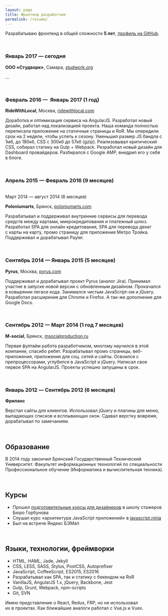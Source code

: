 ```yaml
---
layout: page
title: Фронтенд разработчик
permalink: /resume/
---
```


Разрабатываю фронтенд в&nbsp;общей сложности **5&nbsp;лет**, [профиль на&nbsp;GitHub](https://github.com/ymatuhin).

&nbsp;

### Январь 2017&nbsp;&mdash; сегодня

**ООО «Студворк»**, Самара, [studwork.org](https://studwork.org/)

...

&nbsp;

### Февраль 2016&nbsp;&mdash; &nbsp;Январь 2017 (1 год)

**RideWithLocal**, Москва, [ridewithlocal.com](https://ridewithlocal.com)

Доработка и оптимизация сервиса на AngularJS. Разработал новый дизайн, работал над локализацией проекта. Наша команда полностью переписала приложение на статичные страницы и RoR. Мы опередили срок на 2 недели, чтобы успеть к сезону. Уменьшил размер JS бандла с 1мб, до 180кб, CSS с 300кб до 57кб (gzip). Реализовывал критический CSS, собирал статику на Gulp + Webpack. Резработал новый дизайн для Dashboard провайдеров. Разбирался с Google AMP, внедрил его у себя в блоге.

&nbsp;

### Апрель 2015&nbsp;&mdash; Февраль 2016 (9 месяцев)

<br>Март 2014&nbsp;&mdash; август 2014 (6 месяцев)

**Poloniumarts**, Брянск, [poloniumarts.com](http://poloniumarts.com)

Разрабатывал и&nbsp;поддерживал внутренние сервисы для перевода средств между картами, микрокредитования и&nbsp;платежный шлюз. Разработал SPA для онлайн кредитования, SPA для перевода денег с&nbsp;карты на&nbsp;карту, промо страницу для приложения Метро Тройка. Поддерживал и&nbsp;дорабатывал Payler.

&nbsp;

### Сентябрь 2014&nbsp;&mdash; Январь 2015 (5 месяцев)

**Pyrus**, Москва, [pyrus.com](https://pyrus.com)

Поддерживал и дорабатывал проект Pyrus (аналог Jira). Принимал участие в запуске новой версии с обновленным дизайном. Прокачался в ковырянии легаси кода. Занимался чистым JavaScript-ом и jQuery. Разработал расширения для Chrome и Firefox. А так-же дополнение для Google Docs.

&nbsp;

### Сентябрь 2012&nbsp;&mdash; Март 2014 (1 год 7&nbsp;месяцев)

**M-social**, Брянск, [msocialproduction.ru](https://msocialproduction.ru/)

Первая фултайм работа разработчиком, многому научился в этой компании, спасибо ребят. Разрабатывал промо страницы, веб-приложения, приложения для соц. сетей и сайты. Освоился с препроцессорами, углубился в JavaScript и jQuery. Написал свое первое SPA на AngularJS. Проекты успешно запущены в срок.

&nbsp;

### Январь 2012&nbsp;&mdash; Cентябрь 2012 (6 месяцев)

**Фриланс**

Верстал сайты для клиентов. Использовал jQuery и плагины для меню, выпадающих списков и всплывающих окон. Сдавал верстку вовремя, дорабатывал по замечаниям.

&nbsp;

## Образование

В&nbsp;2014 году закончил Брянский Государственный Технический Университет. Факультет информационных технологий по&nbsp;специальности Профессиональное обучение (Информатика и&nbsp;вычислительная техника).

&nbsp;

## Курсы

* Прошел [подготовительные курсы для дизайнеров](/assets/img/sert.png) в школу стажеров Бюро Горбунова
* Cлушал курс «архитектура JavaScript приложений» в [javascript.ninja](http://javascript.ninja)
* Был на встрече Яндекс БЭМап

&nbsp;

## Языки, технологии, фреймворки

* HTML, HAML, Jade, Jekyll
* CSS, LESS, SASS, Stylus, PostCSS, Autoprefixer
* JavaScript, CoffeeScript, ES2015, ES2016
* Разрабатывал как SPA, так и&nbsp;статику с&nbsp;бекендом на&nbsp;RoR
* VanillaJS, AngularJS 1.x, jQuery, Backbone, Jest
* Gulp, Grunt, Webpack, npm-scripts
* Git, SVN

Имею представление о&nbsp;React, Redux, FRP, но&nbsp;не&nbsp;использовал их&nbsp;в&nbsp;проектах. Как ближайшие аналоги работал с Vue.js и Vuex.
